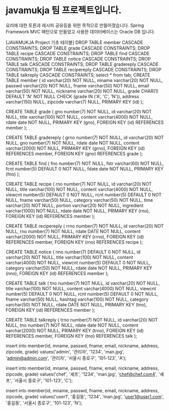 # javamukja 팀 프로젝트입니다.
요리에 대한 토론과 레시피 공유등을 위한 목적으로 만들어졌습니다.
Spring Framework MVC 패턴으로 만들었고 사용한 데이터베이스는 Oracle DB 입니다.


[JAVAMUKJA Project 기초 테이블]
DROP TABLE member CASCADE CONSTRAINTS;
DROP TABLE grade CASCADE CONSTRAINTS;
DROP TABLE recipe CASCADE CONSTRAINTS;
DROP TABLE find CASCADE CONSTRAINTS;
DROP TABLE notice CASCADE CONSTRAINTS;
DROP TABLE talk CASCADE CONSTRAINTS;
DROP TABLE gradereply CASCADE CONSTRAINTS;
DROP TABLE recipereply CASCADE CONSTRAINTS;
DROP TABLE talkreply CASCADE CONSTRAINTS;
select * from tab;
CREATE TABLE member (
       id                   varchar(20) NOT NULL,
       mname                varchar(20) NOT NULL,
       passwd               varchar(20) NOT NULL,
       fname                varchar(50) NOT NULL,
       email                varchar(50) NOT NULL,
       nickname             varchar(20) NOT NULL,
       grade                CHAR(1) DEFAULT 'N' NOT NULL
                                   CHECK (grade IN ('A', 'C', 'N')),
       address              varchar(150) NULL,
       zipcode              varchar(7) NULL,
       PRIMARY KEY (id)
);


CREATE TABLE grade (
       gno                  number(7) NOT NULL,
       id                   varchar(20) NOT NULL,
       title                varchar(100) NOT NULL,
       content              varchar(4000) NOT NULL,
       rdate                date NOT NULL,
       PRIMARY KEY (gno), 
       FOREIGN KEY (id)
                             REFERENCES member
);


CREATE TABLE gradereply (
       grno                 number(7) NOT NULL,
       id                   varchar(20) NOT NULL,
       gno                  number(7) NOT NULL,
       rdate                date NOT NULL,
       content              varchar(2000) NOT NULL,
       PRIMARY KEY (grno), 
       FOREIGN KEY (id)
                             REFERENCES member, 
       FOREIGN KEY (gno)
                             REFERENCES grade
);


CREATE TABLE find (
       fno                  number(7) NOT NULL,
       fstr                 varchar(60) NOT NULL,
       fcnt                 number(5) DEFAULT 0 NOT NULL,
       fdate                date NOT NULL,
       PRIMARY KEY (fno)
);


CREATE TABLE recipe (
       rno                  number(7) NOT NULL,
       id                   varchar(20) NOT NULL,
       title                varchar(100) NOT NULL,
       content              varchar(4000) NOT NULL,
       viewcnt              number(5) DEFAULT 0 NOT NULL,
       rcnt                 number(5) DEFAULT 0 NOT NULL,
       fname                varchar(50) NULL,
       category             varchar(50) NOT NULL,
       time                 varchar(20) NOT NULL,
       portion              varchar(20) NOT NULL,
       ingredient           varchar(1000) NOT NULL,
       rdate                date NOT NULL,
       PRIMARY KEY (rno), 
       FOREIGN KEY (id)
                             REFERENCES member
);


CREATE TABLE recipereply (
       rrno                 number(7) NOT NULL,
       id                   varchar(20) NOT NULL,
       rno                  number(7) NOT NULL,
       rdate                DATE NOT NULL,
       content              varchar(2000) NOT NULL,
       PRIMARY KEY (rrno), 
       FOREIGN KEY (id)
                             REFERENCES member, 
       FOREIGN KEY (rno)
                             REFERENCES recipe
);


CREATE TABLE notice (
       nno                  number(7) DEFAULT 0 NOT NULL,
       id                   varchar(20) NOT NULL,
       title                varchar(100) NOT NULL,
       content              varchar(4000) NOT NULL,
       viewcnt              number(5) DEFAULT 0 NOT NULL,
       category             varchar(50) NOT NULL,
       rdate                date NOT NULL,
       PRIMARY KEY (nno), 
       FOREIGN KEY (id)
                             REFERENCES member
);



CREATE TABLE talk (
       tno                  number(7) NOT NULL,
       id                   varchar(20) NOT NULL,
       title                varchar(100) NOT NULL,
       content              varchar(4000) NOT NULL,
       viewcnt              number(5) DEFAULT 0 NOT NULL,
       rcnt                 number(5) DEFAULT 0 NOT NULL,
       fname                varchar(50) NULL,
       hashtag              varchar(100) NOT NULL,
       category             varchar(50) NOT NULL,
       rdate                DATE NOT NULL,
       PRIMARY KEY (tno), 
       FOREIGN KEY (id)
                             REFERENCES member
);

CREATE TABLE talkreply (
       trno                 number(7) NOT NULL,
       id                   varchar(20) NOT NULL,
       tno                  number(7) NOT NULL,
       rdate                date NOT NULL,
       content              varchar(2000) NOT NULL,
       PRIMARY KEY (trno), 
       FOREIGN KEY (id)
                             REFERENCES member, 
       FOREIGN KEY (tno)
                             REFERENCES talk
);

insert into member(id, mname, passwd, fname, email, nickname, address, zipcode, grade)
values('admin', '관리자', '1234', 'man.jpg', 'admin@admin.com', '관리자',
'서울시 종로구', '101-123', 'A');

insert into member(id, mname, passwd, fname, email, nickname, address, zipcode, grade)
values('chef', '셰프', '1234', 'man.jpg', 'chef@chef.com4', '셰프',
'서울시 종로구', '101-123', 'C');

insert into member(id, mname, passwd, fname, email, nickname, address, zipcode, grade)
values('user1', '홍길동', '1234', 'man.jpg', 'user1@user1.com', '홍길동',
'서울시 종로구', '101-123', 'N');





